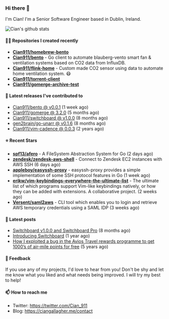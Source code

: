 ### Hi there 👋

I'm Cian! I'm a Senior Software Engineer based in Dublin, Ireland.

![Cian's github stats](https://github-readme-stats.vercel.app/api?username=CIan911&theme=dracula&show_icons=true)

#### 👨‍💻 Repositories I created recently
- **[Cian911/homebrew-bento](https://github.com/Cian911/homebrew-bento)**
- **[Cian911/bento](https://github.com/Cian911/bento)** - Go client to automate blauberg-vento smart fan &amp; ventilation systems based on CO2 data from InfluxDB.
- **[Cian911/flink-home](https://github.com/Cian911/flink-home)** - Custom made CO2 sensor using data to automate home ventilation system. :mask:
- **[Cian911/torrent-client](https://github.com/Cian911/torrent-client)**
- **[Cian911/gomerge-archive-test](https://github.com/Cian911/gomerge-archive-test)**

#### 🚀 Latest releases I've contributed to


- [Cian911/bento @ v0.0.1](https://github.com/Cian911/bento/releases/tag/v0.0.1) (1 week ago)
- [Cian911/gomerge @ 3.2.0](https://github.com/Cian911/gomerge/releases/tag/3.2.0) (5 months ago)
- [Cian911/switchboard @ v1.0.0](https://github.com/Cian911/switchboard/releases/tag/v1.0.0) (8 months ago)
- [gen2brain/go-unarr @ v0.1.6](https://github.com/gen2brain/go-unarr/releases/tag/v0.1.6) (8 months ago)
- [Cian911/vim-cadence @ 0.0.3](https://github.com/Cian911/vim-cadence/releases/tag/0.0.3) (2 years ago)

#### ⭐ Recent Stars


- **[spf13/afero](https://github.com/spf13/afero)** - A FileSystem Abstraction System for Go (2 days ago)
- **[zendesk/zendesk-aws-shell](https://github.com/zendesk/zendesk-aws-shell)** - Connect to Zendesk EC2 instances with AWS SSH (6 days ago)
- **[appleboy/easyssh-proxy](https://github.com/appleboy/easyssh-proxy)** - easyssh-proxy provides a simple implementation of some SSH protocol features in Go (1 week ago)
- **[erikw/vim-keybindings-everywhere-the-ultimate-list](https://github.com/erikw/vim-keybindings-everywhere-the-ultimate-list)** - The ultimate list of which programs support Vim-like keybindings natively, or how they can be added with extensions. A collaborative project. (2 weeks ago)
- **[Versent/saml2aws](https://github.com/Versent/saml2aws)** - CLI tool which enables you to login and retrieve AWS temporary credentials using a SAML IDP (3 weeks ago)

#### 📄 Latest posts
- [Switchboard v1.0.0 and Switchboard Pro](https://ciangallagher.me/2022/09/17/Switchboard-v1-and-pro/) (8 months ago)
- [Introducing Switchboard](https://ciangallagher.me/2022/01/28/Introducing-switchboard/) (1 year ago)
- [How I exploited a bug in the Avios Travel rewards programme to get 1000’s of air-mile points for free](https://ciangallagher.me/2018/04/21/How-i-exploited-a-bug-in-the-avios-travel-rewards-system/) (5 years ago)

#### 💬 Feedback

If you use any of my projects, I'd love to hear from you! Don't be shy and let me know what you liked
and what needs being improved. I will try my best to help!

#### 📫 How to reach me

- Twitter: https://twitter.com/Cian_911
- Blog: https://ciangallagher.me/contact
